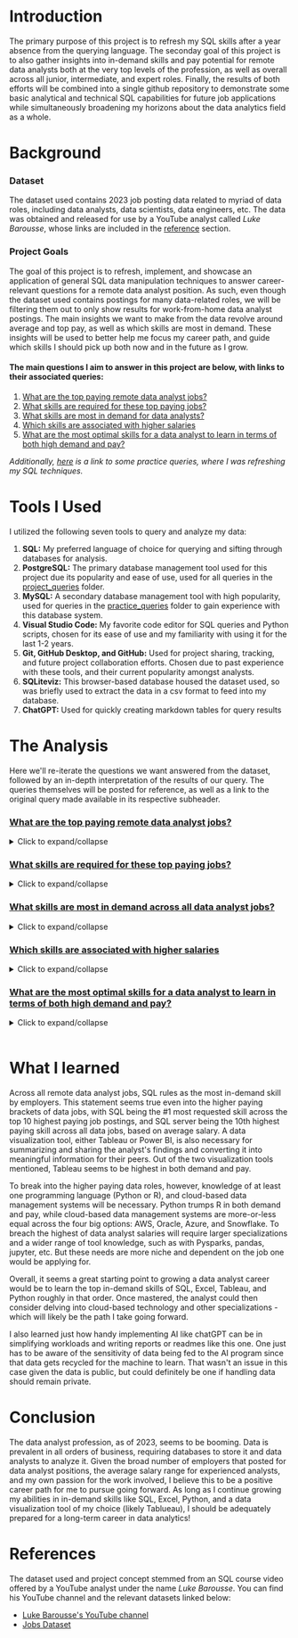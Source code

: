 # Introduction

The primary purpose of this project is to refresh my SQL skills after a year absence from the querying language.  The seconday goal of this project is to also gather insights into in-demand skills and pay potential for remote data analysts both at the very top levels of the profession, as well as overall across all junior, intermediate, and expert roles.  Finally, the results of both efforts will be combined into a single github repository to demonstrate some basic analytical and technical SQL capabilities for future job applications while simultaneously broadening my horizons about the data analytics field as a whole.


# Background

### Dataset
The dataset used contains 2023 job posting data related to myriad of data roles, including data analysts, data scientists, data engineers, etc. The data was obtained and released for use by a YouTube analyst called *Luke Barousse*, whose links are included in the [reference](#references) section.

### Project Goals
The goal of this project is to refresh, implement, and showcase an application of general SQL data manipulation techniques to answer career-relevant questions for a remote data analyst position.  As such, even though the dataset used contains postings for many data-related roles, we will be filtering them out to only show results for work-from-home data analyst postings.  The main insights we want to make from the data revolve around average and top pay, as well as which skills are most in demand.  These insights will be used to better help me focus my career path, and guide which skills I should pick up both now and in the future as I grow.

#### The main questions I aim to answer in this project are below, with links to their associated queries:

1. [What are the top paying remote data analyst jobs?](/project_queries/top_paying_data_jobs.sql)
2. [What skills are required for these top paying jobs?](/project_queries/top_paying_data_skills.sql)
3. [What skills are most in demand for data analysts?](/project_queries/most_desirable_data_skills.sql)
4. [Which skills are associated with higher salaries](/project_queries/generally_high_paying_data_skills.sql)
5. [What are the most optimal skills for a data analyst to learn in terms of both high demand and pay?](/project_queries/optimal_data_skills_to_learn.sql)

*Additionally, [here](/practice_queries/) is a link to some practice queries, where I was refreshing my SQL techniques.*

# Tools I Used
I utilized the following seven tools to query and analyze my data:<br>

1. **SQL:** My preferred language of choice for querying and sifting through databases for analysis.
2. **PostgreSQL:** The primary database management tool used for this project due its popularity and ease of use, used for all queries in the  [project_queries](/project_queries/) folder.
3. **MySQL:** A secondary database management tool with high popularity, used for queries in the [practice_queries](/practice_queries/) folder to gain experience with this database system.
4. **Visual Studio Code:** My favorite code editor for SQL queries and Python scripts, chosen for its ease of use and my familiarity with using it for the last 1-2 years.
5. **Git, GitHub Desktop, and GitHub:** Used for project sharing, tracking, and future project collaboration efforts.  Chosen due to past experience with these tools, and their current popularity amongst analysts.
6. **SQLiteviz:** This browser-based database housed the dataset used, so was briefly used to extract the data in a csv format to feed into my database.
7. **ChatGPT:** Used for quickly creating markdown tables for query results

# The Analysis
Here we'll re-iterate the questions we want answered from the dataset, followed by an in-depth interpretation of the results of our query.  The queries themselves will be posted for reference, as well as a link to the original query made available in its respective subheader.

### [What are the top paying remote data analyst jobs?](/project_queries/top_paying_data_jobs.sql)
<details>
<summary>Click to expand/collapse</summary>

### <span style="color:tan">Query Used:</span>
```sql
SELECT 
    job_id,
    job_title,
    job_location,
    salary_year_avg,
    comp_details.name AS company_name
FROM 
    job_postings_fact job_details
LEFT JOIN
    company_dim comp_details
    ON comp_details.company_id = job_details.company_id
WHERE 
    job_title_short = 'Data Analyst'
    AND salary_year_avg IS NOT NULL
    AND job_location = 'Anywhere'
ORDER BY 
    salary_year_avg DESC
LIMIT 10;
```
### <span style="color:tan">Query Results:</span>
| Job ID   | Job Title                                   | Job Location | Salary Year Avg | Company Name                                |
|----------|---------------------------------------------|--------------|-----------------|--------------------------------------------|
| 226942   | Data Analyst                                | Anywhere     | 650000.0        | Mantys                                     |
| 547382   | Director of Analytics                       | Anywhere     | 336500.0        | Meta                                       |
| 552322   | Associate Director- Data Insights           | Anywhere     | 255829.5        | AT&T                                       |
| 99305    | Data Analyst, Marketing                    | Anywhere     | 232423.0        | Pinterest Job Advertisements               |
| 1021647  | Data Analyst (Hybrid/Remote)               | Anywhere     | 217000.0        | Uclahealthcareers                          |
| 168310   | Principal Data Analyst (Remote)             | Anywhere     | 205000.0        | SmartAsset                                 |
| 731368   | Director, Data Analyst - HYBRID            | Anywhere     | 189309.0        | Inclusively                                |
| 310660   | Principal Data Analyst, AV Performance Ana. | Anywhere     | 189000.0        | Motional                                   |
| 1749593  | Principal Data Analyst                      | Anywhere     | 186000.0        | SmartAsset                                 |
| 387860   | ERM Data Analyst                            | Anywhere     | 184000.0  

### <span style="color:tan">Query Highlights:</span>
1. 8/10 of the top ten highest paying remote data jobs seem to hover closer to $200,000 annual salary in USD.
2. $650,000 annual salary in USD seems to be the highest paying position for a data analyst, but seems to be an outlier given the vast difference in salary relative to the second highest ranking salary of $336,500.
2. A lot of companies in this top ten list, like Meta, AT&T, Pinterest, etc. have a large clientele base and likely involve handling very large amounts of data.
3. Many of these top paying positions have an implied requirement of previous experience as a data analyst, due to titles implying a lead role such as "Director", "Principal".
4. There are a lot of variety in potential employers for a data analyst, as each listing is from a different company.
5. Full job titles for each posting are very similar, either being primarily a principal analyst, a director analyst, or simply a data analyst.

### <span style="color:tan">Result Interpretation:</span>
Long-term prospects for this career seem positive at first glance.  This query gives an initial impression that there are a multitude of employers looking for data analysts in 2023.  With enough time and experience, it seems reasonable for a data analyst to breach 6 figures eventually as well, which is in the top 10% of earners in the USA as of 2021 as per [investopedia](https://www.investopedia.com/personal-finance/how-much-income-puts-you-top-1-5-10/).  To reach these peek salary levels though, experience, especially with tools related to big data, may be a necessary skillset to fully reach this potential.
</details>

### [What skills are required for these top paying jobs?](/project_queries/top_paying_data_skills.sql)
<details>
<summary>Click to expand/collapse</summary>

### <span style="color:tan">Query Used:</span>
```sql
WITH top_10_data_jobs AS (
    SELECT 
        job_id,
        job_title,
        job_location,
        salary_year_avg,
        comp_details.name AS company_name
    FROM 
        job_postings_fact job_details
    LEFT JOIN
        company_dim comp_details
        ON comp_details.company_id = job_details.company_id
    WHERE 
        job_title_short = 'Data Analyst'
        AND salary_year_avg IS NOT NULL
        AND job_location = 'Anywhere'
    ORDER BY 
        salary_year_avg DESC
    LIMIT 10
)

-- Join list of skills to top 10 roles (subquery), count skill appearance rate, and group by their joined skill names
SELECT
    skills_dim.skills AS skill_name,
    skill_count
FROM (
    SELECT
        skill_id,
        COUNT(skill_id) AS skill_count
    FROM top_10_data_jobs
    LEFT JOIN skills_job_dim
        ON top_10_data_jobs.job_id = skills_job_dim.job_id
    GROUP BY
        skill_id
) AS job_skill_count
LEFT JOIN skills_dim
    ON skills_dim.skill_id = job_skill_count.skill_id
ORDER BY skill_count DESC
LIMIT 10;
```

### <span style="color:tan">Query Result:</span>
| Skill Name | Skill Count |
|------------|-------------|
| sql        | 8           |
| python     | 7           |
| tableau    | 6           |
| r          | 4           |
| pandas     | 3           |
| snowflake  | 3           |
| excel      | 3           |
| azure      | 2           |
| oracle     | 2           |
| aws        | 2           |

### <span style="color:tan">Query Highlights</span>
1. SQL is a required skill for 80% of the top paying jobs
2. Python is a required skill for 70% of the top paying jobs
3. Tableau is a required skill for 60% of the top paying jobs
4. R, an alternative programming language to Python, is only required in 40% of the top paying jobs
5. Other skills used in the top paying data jobs involve cloud-based database systems, such as snowflake, azure, oracle, and aws

### <span style="color:tan">Result Interpretation:</span>
SQL is the premier analasis tool across all high-paying data analyst jobs, followed closely by Python.  Near equally important, however, is the data visualization tool, Tableau, which enables the analyst to create dashboards to better share and distribute their data-borne findings amongst their coworkers.  This makes sense considering that an analyst's role is to not only interpret data, but also to share those insights with others to help guide their company and team in the right direction!  Additionally, it seems important to learn at least one cloud-based data management tool at a high level for these higher paying roles.  That's not too surprising given the rise of off-premise data storage and disaster recovery options lately.
</details>

### [What skills are most in demand across all data analyst jobs?](/project_queries/most_desirable_data_skills.sql)
<details>
<summary>Click to expand/collapse</summary>

### <span style="color:tan">Query Used:</span>
```sql
SELECT
    skills_dim.skills AS skill_name,
    skill_count
FROM (
        SELECT 
            skill_id,
            COUNT(skill_id) AS skill_count
        FROM 
            job_postings_fact job_details
        LEFT JOIN
            skills_job_dim
            ON skills_job_dim.job_id = job_details.job_id
        WHERE 
            job_title_short = 'Data Analyst'
            AND job_location = 'Anywhere'
        GROUP BY
            skill_id
    ) AS job_skill_count
LEFT JOIN
    skills_dim
    ON skills_dim.skill_id = job_skill_count.skill_id
ORDER BY
    skill_count DESC
LIMIT 5;
```
### <span style="color:tan">Query Result:</span>
| Skill Name | Skill Count |
|------------|-------------|
| sql        | 7291        |
| excel      | 4611        |
| python     | 4330        |
| tableau    | 3745        |
| power bi   | 2609        |

### <span style="color:tan">Query Highlights:</span>
1. SQL is by far the most in-demand skill across all data analyst positions
2. Excel is the second most in-demand skill across all data analyst positions
3. Python is the third most in-demand skill across all data analyst positions
4. Data visualization tools are important to companies
5. Tableau is the most in-demand data visualization tool across all data analyst positions

### <span style="color:tan">Result Interpretation:</span>
Similar to when we focused on only the top ten highest paying data analyst jobs, SQL and Python are held in high esteem as the most desirable data skills by all hiring employers.  Python fell in importance by one rank relative to the top ten job skills ranking, but given that it's a programming language that fewer might be expected to know in junior and mid-level data analyst jobs, it's not too surprising to see a popular data tool like Excel outrank it.  On top of that, data visualization continues to be important regardless of job experience level, since it understandably remains important to be able to convey data findings to your company and team.
</details>

### [Which skills are associated with higher salaries](/project_queries/generally_high_paying_data_skills.sql)
<details>
<summary>Click to expand/collapse</summary>

### <span style="color:tan">Query Used:</span>
```sql
SELECT
    skills AS skill_name,
    COUNT(skills) AS skill_count,
    ROUND(AVG(salary_year_avg)) AS avg_skill_salary
FROM
    job_postings_fact
LEFT JOIN
    skills_job_dim
    ON skills_job_dim.job_id = job_postings_fact.job_id
LEFT JOIN
    skills_dim
    ON skills_dim.skill_id = skills_job_dim.skill_id
WHERE
    job_title_short = 'Data Analyst' AND
    job_location = 'Anywhere' AND
    salary_year_avg IS NOT NULL
GROUP BY
    skill_name
HAVING
    COUNT(skills) > 50
ORDER BY
    avg_skill_salary DESC
LIMIT 10;
```
### <span style="color:tan">Query Results:</span>
| Skill Name      | Skill Count | Avg Skill Salary |
|-----------------|-------------|------------------|
| pyspark         | 2           | 208172           |
| bitbucket       | 2           | 189155           |
| watson          | 1           | 160515           |
| couchbase       | 1           | 160515           |
| datarobot       | 1           | 155486           |
| gitlab          | 3           | 154500           |
| swift           | 2           | 153750           |
| jupyter         | 3           | 152777           |
| pandas          | 9           | 151821           |
| elasticsearch  | 1           | 145000           |


### <span style="color:tan">Query Highlights:</span>
1. The top paying skills across all data analyst jobs appear very rarely, with none of those in the ranking being mentioned in more than 10 job postings
2. The most in-demand top paying skill is pandas, which is a library for Python
3. The top paying skill in this list is Pyspark, which is the Python API for Apache Spark
4. The second highest paying skill is bitbucket, which is a more private version of github
5. The rest of these skills are low in demand and I'm unfamiliar with currently

### <span style="color:tan">Result Interpretations:</span>
Given Pyspark and Panda's relation to Python, this query seems to support the notion that Python is a heavily desired programming language for Data Analysts - especially to reach higher salary brackets in the career.  The rest of the skills are largely foreign to me, and suggest a need to study up on them to broaden my horizons!  That said, all of the skills listed here don't seem to be very in-demand, implying learning them is more niche and dependant on the role the analyst wishes to pursue, grow, or apply themselves towards.
</details>

### [What are the most optimal skills for a data analyst to learn in terms of both high demand and pay?](/project_queries/optimal_data_skills_to_learn.sql)
<details>
<summary>Click to expand/collapse</summary>

### <span style="color:tan">Query Used:</span>
```sql
SELECT
    skills_dim.skills AS skill_name,
    COUNT(skills) AS skill_count,
    ROUND(AVG(salary_year_avg),0) AS avg_skill_salary
FROM
    job_postings_fact
LEFT JOIN
    skills_job_dim
    ON skills_job_dim.job_id = job_postings_fact.job_id
LEFT JOIN
    skills_dim
    ON skills_dim.skill_id = skills_job_dim.skill_id
WHERE
    job_title_short = 'Data Analyst' AND
    job_work_from_home = TRUE AND
    salary_year_avg IS NOT NULL
GROuP BY
    skill_name
HAVING
    COUNT(skills) > 30
ORDER BY
    avg_skill_salary DESC
LIMIT 20;
```
### <span style="color:tan">Query Results:</span>
| Skill Name | Skill Count | Avg Skill Salary |
|------------|-------------|------------------|
| snowflake  | 37          | 112948           |
| azure      | 34          | 111225           |
| aws        | 32          | 108317           |
| oracle     | 37          | 104534           |
| looker     | 49          | 103795           |
| python     | 236         | 101397           |
| r          | 148         | 100499           |
| tableau    | 230         | 99288            |
| sas        | 126         | 98902            |
| sql server | 35          | 97786            |

### <span style="color:tan">Query Highlights:</span>
1. Cloud-based database management tools are dominating the top of the highest average salary list across all data jobs
2. Python, R, SQL server, and Tableau are still relevant at the higher end of the salary spectrum, but below cloud-based technology
3. Python is higher in demand and higher paying than its counterpart R
4. Tableau is one of the most in-demand skills on this list, and pays higher than Power BI (which did not make the list)
5. The skill count is significant lower for each skill here, relative to when we looked up the count of each skill across all job postings in query #3

### <span style="color:tan">Result Interpretations:</span>
Once we filter so that only skills shown in the job postings at least 30 times appear in our top 10 ranking list, skills that I'm more familiar with come back into the rankings.  Namely, cloud-based services such as Snowflake, Azure, AQS, and Oracle become the top 4 highest paying skills in general for a remote data analyst.  This emphasizes the importance to learn cloud-based technology as a work-at-home worker if I want to grow my career past junior and/or mid-level salaries.  Programming languages like Python and R (especially the former) also become the dominant data parsing language of choice in higher paying jobs, replacing SQL and Excel, which did not really make the top 10 list.  The data visualization tool Tableau, as always, remains relevant as the analyst communicating tool of choice amonst their peers.

It is also worth noting that skill count in this query is lower than query 3, which focused on getting the skill count for all data analyst jobs.  In query 3, Tableau appeared as a required skill in 3,745 job listings, while here, it only appears 230 times.  This is likely due to the additional filter criteria used here, that excluded all postings that did not include an average salary.  This implies most postings do not include a salary, preferring to discuss or negotiate it instead during the applicant's interviews.  This also explains the vast difference in skill counts between the two queries.
</details><br>

# What I learned
Across all remote data analyst jobs, SQL rules as the most in-demand skill by employers.  This statement seems true even into the higher paying brackets of data jobs, with SQL being the #1 most requested skill across the top 10 highest paying job postings, and SQL server being the 10th highest paying skill across all data jobs, based on average salary.  A data visualization tool, either Tableau or Power BI, is also necessary for summarizing and sharing the analyst's findings and converting it into meaningful information for their peers.  Out of the two visualization tools mentioned, Tableau seems to be highest in both demand and pay.

To break into the higher paying data roles, however, knowledge of at least one programming language (Python or R), and cloud-based data management systems will be necessary.  Python trumps R in both demand and pay, while cloud-based data management systems are more-or-less equal across the four big options: AWS, Oracle, Azure, and Snowflake.  To breach the highest of data analyst salaries will require larger specializations and a wider range of tool knowledge, such as with Pysparks, pandas, jupyter, etc. But these needs are more niche and dependent on the job one would be applying for.

Overall, it seems a great starting point to growing a data analyst career would be to learn the top in-demand skills of SQL, Excel, Tableau, and Python roughly in that order.  Once mastered, the analyst could then consider delving into cloud-based technology and other specializations - which will likely be the path I take going forward.

I also learned just how handy implementing AI like chatGPT can be in simplifying workloads and writing reports or readmes like this one.  One just has to be aware of the sensitivity of data being fed to the AI program since that data gets recycled for the machine to learn.  That wasn't an issue in this case given the data is public, but could definitely be one if handling data should remain private.

# Conclusion
The data analyst profession, as of 2023, seems to be booming.  Data is prevalent in all orders of business, requiring databases to store it and data analysts to analyze it.  Given the broad number of employers that posted for data analyst positions, the average salary range for experienced analysts, and my own passion for the work involved, I believe this to be a positive career path for me to pursue going forward.  As long as I continue growing my abilities in in-demand skills like SQL, Excel, Python, and a data visualization tool of my choice (likely Tablueau), I should be adequately prepared for a long-term career in data analytics!

# References
The dataset used and project concept stemmed from an SQL course video offered by a YouTube analyst under the name *Luke Barousse*.  You can find his YouTube channel and the relevant datasets linked below:

* [Luke Barousse's YouTube channel](https://www.youtube.com/@LukeBarousse)
* [Jobs Dataset](https://lukeb.co/sql_jobs_db)